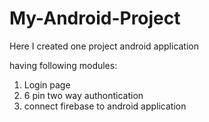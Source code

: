 # My-Android-Project

Here I created one project android application

having following modules:
1. Login page
2. 6 pin two way authontication
3. connect firebase to android application
